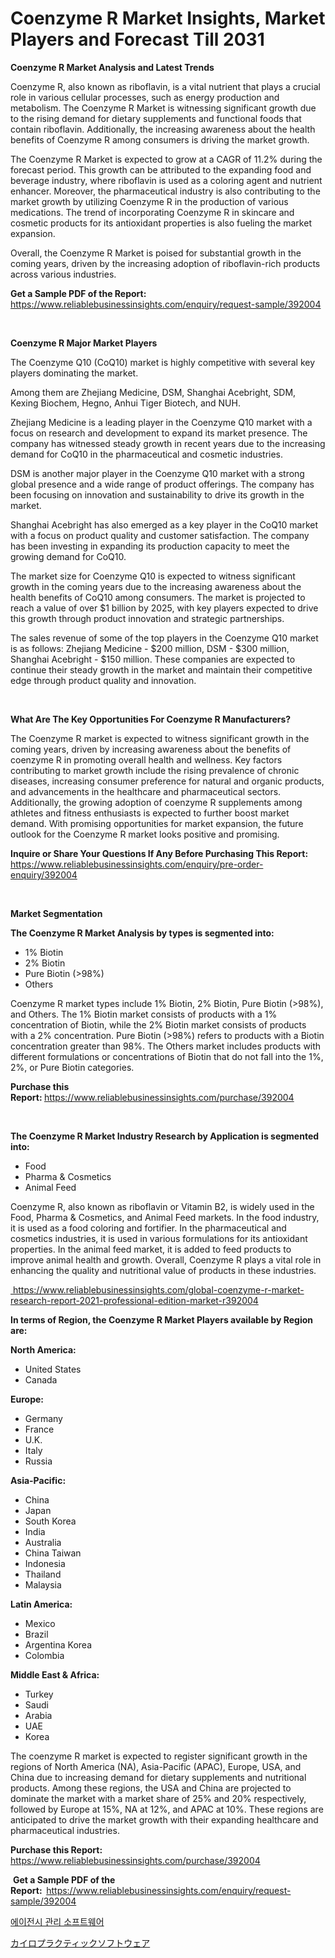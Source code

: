 <p><h1>Coenzyme R Market Insights, Market Players and Forecast Till 2031</h1></p><p><strong>Coenzyme R Market Analysis and Latest Trends</strong></p>
<p><p>Coenzyme R, also known as riboflavin, is a vital nutrient that plays a crucial role in various cellular processes, such as energy production and metabolism. The Coenzyme R Market is witnessing significant growth due to the rising demand for dietary supplements and functional foods that contain riboflavin. Additionally, the increasing awareness about the health benefits of Coenzyme R among consumers is driving the market growth. </p><p>The Coenzyme R Market is expected to grow at a CAGR of 11.2% during the forecast period. This growth can be attributed to the expanding food and beverage industry, where riboflavin is used as a coloring agent and nutrient enhancer. Moreover, the pharmaceutical industry is also contributing to the market growth by utilizing Coenzyme R in the production of various medications. The trend of incorporating Coenzyme R in skincare and cosmetic products for its antioxidant properties is also fueling the market expansion.</p><p>Overall, the Coenzyme R Market is poised for substantial growth in the coming years, driven by the increasing adoption of riboflavin-rich products across various industries.</p></p>
<p><strong>Get a Sample PDF of the Report:&nbsp;</strong> <a href="https://www.reliablebusinessinsights.com/enquiry/request-sample/392004">https://www.reliablebusinessinsights.com/enquiry/request-sample/392004</a></p>
<p>&nbsp;</p>
<p><strong>Coenzyme R Major Market Players</strong></p>
<p><p>The Coenzyme Q10 (CoQ10) market is highly competitive with several key players dominating the market. </p><p>Among them are Zhejiang Medicine, DSM, Shanghai Acebright, SDM, Kexing Biochem, Hegno, Anhui Tiger Biotech, and NUH. </p><p>Zhejiang Medicine is a leading player in the Coenzyme Q10 market with a focus on research and development to expand its market presence. The company has witnessed steady growth in recent years due to the increasing demand for CoQ10 in the pharmaceutical and cosmetic industries. </p><p>DSM is another major player in the Coenzyme Q10 market with a strong global presence and a wide range of product offerings. The company has been focusing on innovation and sustainability to drive its growth in the market. </p><p>Shanghai Acebright has also emerged as a key player in the CoQ10 market with a focus on product quality and customer satisfaction. The company has been investing in expanding its production capacity to meet the growing demand for CoQ10. </p><p>The market size for Coenzyme Q10 is expected to witness significant growth in the coming years due to the increasing awareness about the health benefits of CoQ10 among consumers. The market is projected to reach a value of over $1 billion by 2025, with key players expected to drive this growth through product innovation and strategic partnerships. </p><p>The sales revenue of some of the top players in the Coenzyme Q10 market is as follows: Zhejiang Medicine - $200 million, DSM - $300 million, Shanghai Acebright - $150 million. These companies are expected to continue their steady growth in the market and maintain their competitive edge through product quality and innovation.</p></p>
<p>&nbsp;</p>
<p><strong>What Are The Key Opportunities For Coenzyme R Manufacturers?</strong></p>
<p><p>The Coenzyme R market is expected to witness significant growth in the coming years, driven by increasing awareness about the benefits of coenzyme R in promoting overall health and wellness. Key factors contributing to market growth include the rising prevalence of chronic diseases, increasing consumer preference for natural and organic products, and advancements in the healthcare and pharmaceutical sectors. Additionally, the growing adoption of coenzyme R supplements among athletes and fitness enthusiasts is expected to further boost market demand. With promising opportunities for market expansion, the future outlook for the Coenzyme R market looks positive and promising.</p></p>
<p><strong>Inquire or Share Your Questions If Any Before Purchasing This Report:</strong> <a href="https://www.reliablebusinessinsights.com/enquiry/pre-order-enquiry/392004">https://www.reliablebusinessinsights.com/enquiry/pre-order-enquiry/392004</a></p>
<p>&nbsp;</p>
<p><strong>Market Segmentation</strong></p>
<p><strong>The Coenzyme R Market Analysis by types is segmented into:</strong></p>
<p><ul><li>1% Biotin</li><li>2% Biotin</li><li>Pure Biotin (>98%)</li><li>Others</li></ul></p>
<p><p>Coenzyme R market types include 1% Biotin, 2% Biotin, Pure Biotin (>98%), and Others. The 1% Biotin market consists of products with a 1% concentration of Biotin, while the 2% Biotin market consists of products with a 2% concentration. Pure Biotin (>98%) refers to products with a Biotin concentration greater than 98%. The Others market includes products with different formulations or concentrations of Biotin that do not fall into the 1%, 2%, or Pure Biotin categories.</p></p>
<p><strong>Purchase this Report:&nbsp;</strong><a href="https://www.reliablebusinessinsights.com/purchase/392004">https://www.reliablebusinessinsights.com/purchase/392004</a></p>
<p>&nbsp;</p>
<p><strong>The Coenzyme R Market Industry Research by Application is segmented into:</strong></p>
<p><ul><li>Food</li><li>Pharma & Cosmetics</li><li>Animal Feed</li></ul></p>
<p><p>Coenzyme R, also known as riboflavin or Vitamin B2, is widely used in the Food, Pharma & Cosmetics, and Animal Feed markets. In the food industry, it is used as a food coloring and fortifier. In the pharmaceutical and cosmetics industries, it is used in various formulations for its antioxidant properties. In the animal feed market, it is added to feed products to improve animal health and growth. Overall, Coenzyme R plays a vital role in enhancing the quality and nutritional value of products in these industries.</p></p>
<p><a href="https://www.reliablebusinessinsights.com/global-coenzyme-r-market-research-report-2021-professional-edition-market-r392004">&nbsp;https://www.reliablebusinessinsights.com/global-coenzyme-r-market-research-report-2021-professional-edition-market-r392004</a></p>
<p><strong>In terms of Region, the Coenzyme R Market Players available by Region are:</strong></p>
<p>
    <p> <strong> North America: </strong>
        <ul>
            <li>United States</li>
            <li>Canada</li>
        </ul>
        </p> 
    <p> <strong> Europe: </strong>
        <ul>
            <li>Germany</li>
            <li>France</li>
            <li>U.K.</li>
            <li>Italy</li>
            <li>Russia</li>
        </ul>
        </p> 
    <p> <strong> Asia-Pacific: </strong>
        <ul>
            <li>China</li>
            <li>Japan</li>
            <li>South Korea</li>
            <li>India</li>
            <li>Australia</li>
            <li>China Taiwan</li>
            <li>Indonesia</li>
            <li>Thailand</li>
            <li>Malaysia</li>
        </ul>
        </p> 
    <p> <strong> Latin America: </strong>
        <ul>
            <li>Mexico</li>
            <li>Brazil</li>
            <li>Argentina Korea</li>
            <li>Colombia</li>
        </ul>
        </p> 
    <p> <strong> Middle East & Africa: </strong>
        <ul>
            <li>Turkey</li>
            <li>Saudi</li>
            <li>Arabia</li>
            <li>UAE</li>
            <li>Korea</li>
        </ul>
    </p>
    </p>
<p><p>The coenzyme R market is expected to register significant growth in the regions of North America (NA), Asia-Pacific (APAC), Europe, USA, and China due to increasing demand for dietary supplements and nutritional products. Among these regions, the USA and China are projected to dominate the market with a market share of 25% and 20% respectively, followed by Europe at 15%, NA at 12%, and APAC at 10%. These regions are anticipated to drive the market growth with their expanding healthcare and pharmaceutical industries.</p></p>
<p><strong>Purchase this Report: </strong><a href="https://www.reliablebusinessinsights.com/purchase/392004">https://www.reliablebusinessinsights.com/purchase/392004</a></p>
<p>&nbsp;<strong>Get a Sample PDF of the Report:&nbsp;&nbsp;</strong><a href="https://www.reliablebusinessinsights.com/enquiry/request-sample/392004">https://www.reliablebusinessinsights.com/enquiry/request-sample/392004</a></p>
<p><strong></strong></p>
<p><p><a href="https://github.com/wallacBahrtyinger567686/Market-Research-Report-List-2/blob/main/58428641450.md">에이전시 관리 소프트웨어</a></p><p><a href="https://github.com/oafhukehf4709715/Market-Research-Report-List-3/blob/main/6740176186020.md">カイロプラクティックソフトウェア</a></p></p>
